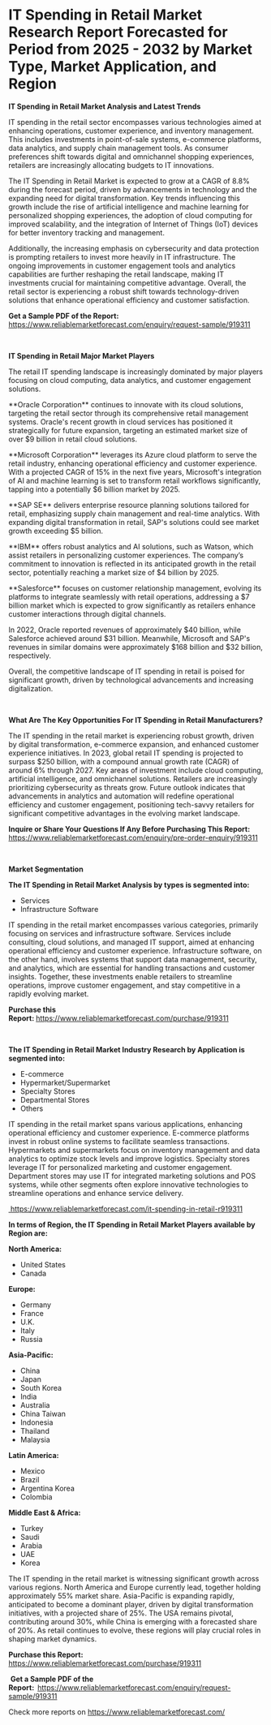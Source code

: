 <p><h1>IT Spending in Retail Market Research Report Forecasted for Period from 2025 -  2032 by Market Type, Market Application, and Region</h1></p><p><strong>IT Spending in Retail Market Analysis and Latest Trends</strong></p>
<p><p>IT spending in the retail sector encompasses various technologies aimed at enhancing operations, customer experience, and inventory management. This includes investments in point-of-sale systems, e-commerce platforms, data analytics, and supply chain management tools. As consumer preferences shift towards digital and omnichannel shopping experiences, retailers are increasingly allocating budgets to IT innovations.</p><p>The IT Spending in Retail Market is expected to grow at a CAGR of 8.8% during the forecast period, driven by advancements in technology and the expanding need for digital transformation. Key trends influencing this growth include the rise of artificial intelligence and machine learning for personalized shopping experiences, the adoption of cloud computing for improved scalability, and the integration of Internet of Things (IoT) devices for better inventory tracking and management.</p><p>Additionally, the increasing emphasis on cybersecurity and data protection is prompting retailers to invest more heavily in IT infrastructure. The ongoing improvements in customer engagement tools and analytics capabilities are further reshaping the retail landscape, making IT investments crucial for maintaining competitive advantage. Overall, the retail sector is experiencing a robust shift towards technology-driven solutions that enhance operational efficiency and customer satisfaction.</p></p>
<p><strong>Get a Sample PDF of the Report:&nbsp;</strong> <a href="https://www.reliablemarketforecast.com/enquiry/request-sample/919311?utm_campaign=2336&utm_medium=2&utm_source=Github&utm_content=ia&utm_term=07032025&utm_id=it-spending-in-retail">https://www.reliablemarketforecast.com/enquiry/request-sample/919311</a></p>
<p>&nbsp;</p>
<p><strong>IT Spending in Retail Major Market Players</strong></p>
<p><p>The retail IT spending landscape is increasingly dominated by major players focusing on cloud computing, data analytics, and customer engagement solutions. </p><p>**Oracle Corporation** continues to innovate with its cloud solutions, targeting the retail sector through its comprehensive retail management systems. Oracle's recent growth in cloud services has positioned it strategically for future expansion, targeting an estimated market size of over $9 billion in retail cloud solutions.</p><p>**Microsoft Corporation** leverages its Azure cloud platform to serve the retail industry, enhancing operational efficiency and customer experience. With a projected CAGR of 15% in the next five years, Microsoft's integration of AI and machine learning is set to transform retail workflows significantly, tapping into a potentially $6 billion market by 2025.</p><p>**SAP SE** delivers enterprise resource planning solutions tailored for retail, emphasizing supply chain management and real-time analytics. With expanding digital transformation in retail, SAP's solutions could see market growth exceeding $5 billion.</p><p>**IBM** offers robust analytics and AI solutions, such as Watson, which assist retailers in personalizing customer experiences. The company’s commitment to innovation is reflected in its anticipated growth in the retail sector, potentially reaching a market size of $4 billion by 2025.</p><p>**Salesforce** focuses on customer relationship management, evolving its platforms to integrate seamlessly with retail operations, addressing a $7 billion market which is expected to grow significantly as retailers enhance customer interactions through digital channels.</p><p>In 2022, Oracle reported revenues of approximately $40 billion, while Salesforce achieved around $31 billion. Meanwhile, Microsoft and SAP's revenues in similar domains were approximately $168 billion and $32 billion, respectively.</p><p>Overall, the competitive landscape of IT spending in retail is poised for significant growth, driven by technological advancements and increasing digitalization.</p></p>
<p>&nbsp;</p>
<p><strong>What Are The Key Opportunities For IT Spending in Retail Manufacturers?</strong></p>
<p><p>The IT spending in the retail market is experiencing robust growth, driven by digital transformation, e-commerce expansion, and enhanced customer experience initiatives. In 2023, global retail IT spending is projected to surpass $250 billion, with a compound annual growth rate (CAGR) of around 6% through 2027. Key areas of investment include cloud computing, artificial intelligence, and omnichannel solutions. Retailers are increasingly prioritizing cybersecurity as threats grow. Future outlook indicates that advancements in analytics and automation will redefine operational efficiency and customer engagement, positioning tech-savvy retailers for significant competitive advantages in the evolving market landscape.</p></p>
<p><strong>Inquire or Share Your Questions If Any Before Purchasing This Report:</strong> <a href="https://www.reliablemarketforecast.com/enquiry/pre-order-enquiry/919311?utm_campaign=2336&utm_medium=2&utm_source=Github&utm_content=ia&utm_term=07032025&utm_id=it-spending-in-retail">https://www.reliablemarketforecast.com/enquiry/pre-order-enquiry/919311</a></p>
<p>&nbsp;</p>
<p><strong>Market Segmentation</strong></p>
<p><strong>The IT Spending in Retail Market Analysis by types is segmented into:</strong></p>
<p><ul><li>Services</li><li>Infrastructure Software</li></ul></p>
<p><p>IT spending in the retail market encompasses various categories, primarily focusing on services and infrastructure software. Services include consulting, cloud solutions, and managed IT support, aimed at enhancing operational efficiency and customer experience. Infrastructure software, on the other hand, involves systems that support data management, security, and analytics, which are essential for handling transactions and customer insights. Together, these investments enable retailers to streamline operations, improve customer engagement, and stay competitive in a rapidly evolving market.</p></p>
<p><strong>Purchase this Report:&nbsp;</strong><a href="https://www.reliablemarketforecast.com/purchase/919311?utm_campaign=2336&utm_medium=2&utm_source=Github&utm_content=ia&utm_term=07032025&utm_id=it-spending-in-retail">https://www.reliablemarketforecast.com/purchase/919311</a></p>
<p>&nbsp;</p>
<p><strong>The IT Spending in Retail Market Industry Research by Application is segmented into:</strong></p>
<p><ul><li>E-commerce</li><li>Hypermarket/Supermarket</li><li>Specialty Stores</li><li>Departmental Stores</li><li>Others</li></ul></p>
<p><p>IT spending in the retail market spans various applications, enhancing operational efficiency and customer experience. E-commerce platforms invest in robust online systems to facilitate seamless transactions. Hypermarkets and supermarkets focus on inventory management and data analytics to optimize stock levels and improve logistics. Specialty stores leverage IT for personalized marketing and customer engagement. Department stores may use IT for integrated marketing solutions and POS systems, while other segments often explore innovative technologies to streamline operations and enhance service delivery.</p></p>
<p><a href="https://www.reliablemarketforecast.com/it-spending-in-retail-r919311?utm_campaign=2336&utm_medium=2&utm_source=Github&utm_content=ia&utm_term=07032025&utm_id=it-spending-in-retail">&nbsp;https://www.reliablemarketforecast.com/it-spending-in-retail-r919311</a></p>
<p><strong>In terms of Region, the IT Spending in Retail Market Players available by Region are:</strong></p>
<p>
    <p> <strong> North America: </strong>
        <ul>
            <li>United States</li>
            <li>Canada</li>
        </ul>
        </p> 
    <p> <strong> Europe: </strong>
        <ul>
            <li>Germany</li>
            <li>France</li>
            <li>U.K.</li>
            <li>Italy</li>
            <li>Russia</li>
        </ul>
        </p> 
    <p> <strong> Asia-Pacific: </strong>
        <ul>
            <li>China</li>
            <li>Japan</li>
            <li>South Korea</li>
            <li>India</li>
            <li>Australia</li>
            <li>China Taiwan</li>
            <li>Indonesia</li>
            <li>Thailand</li>
            <li>Malaysia</li>
        </ul>
        </p> 
    <p> <strong> Latin America: </strong>
        <ul>
            <li>Mexico</li>
            <li>Brazil</li>
            <li>Argentina Korea</li>
            <li>Colombia</li>
        </ul>
        </p> 
    <p> <strong> Middle East & Africa: </strong>
        <ul>
            <li>Turkey</li>
            <li>Saudi</li>
            <li>Arabia</li>
            <li>UAE</li>
            <li>Korea</li>
        </ul>
    </p>
    </p>
<p><p>The IT spending in the retail market is witnessing significant growth across various regions. North America and Europe currently lead, together holding approximately 55% market share. Asia-Pacific is expanding rapidly, anticipated to become a dominant player, driven by digital transformation initiatives, with a projected share of 25%. The USA remains pivotal, contributing around 30%, while China is emerging with a forecasted share of 20%. As retail continues to evolve, these regions will play crucial roles in shaping market dynamics.</p></p>
<p><strong>Purchase this Report: </strong><a href="https://www.reliablemarketforecast.com/purchase/919311?utm_campaign=2336&utm_medium=2&utm_source=Github&utm_content=ia&utm_term=07032025&utm_id=it-spending-in-retail">https://www.reliablemarketforecast.com/purchase/919311</a></p>
<p>&nbsp;<strong>Get a Sample PDF of the Report:&nbsp;&nbsp;</strong><a href="https://www.reliablemarketforecast.com/enquiry/request-sample/919311?utm_campaign=2336&utm_medium=2&utm_source=Github&utm_content=ia&utm_term=07032025&utm_id=it-spending-in-retail">https://www.reliablemarketforecast.com/enquiry/request-sample/919311</a></p>
<p><strong></strong></p>
<p>Check more reports on <a href="https://www.reliablemarketforecast.com/?utm_campaign=2336&utm_medium=2&utm_source=Github&utm_content=ia&utm_term=07032025&utm_id=it-spending-in-retail">https://www.reliablemarketforecast.com/</a></p>